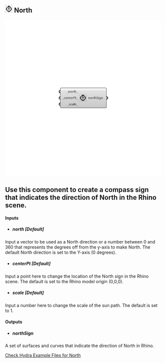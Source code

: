 ## ![](../../images/icons/North.png) North

![](../../images/components/North.png)

Use this component to create a compass sign that indicates the direction of North in the Rhino scene.
 -
 

#### Inputs
* ##### north [Default]
Input a vector to be used as a North direction or a number between 0 and 360 that represents the degrees off from the y-axis to make North.  The default North direction is set to the Y-axis (0 degrees).
* ##### centerPt [Default]
Input a point here to change the location of the North sign in the Rhino scene.  The default is set to the Rhino model origin (0,0,0).
* ##### scale [Default]
Input a number here to change the scale of the sun path.  The default is set to 1.

#### Outputs
* ##### northSign
A set of surfaces and curves that indicate the direction of North in Rhino.


[Check Hydra Example Files for North](https://hydrashare.github.io/hydra/index.html?keywords=Ladybug_North)